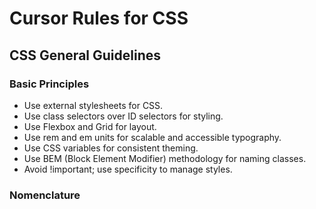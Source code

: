 # Cursor Rules for CSS

## CSS General Guidelines

### Basic Principles

- Use external stylesheets for CSS.
- Use class selectors over ID selectors for styling.
- Use Flexbox and Grid for layout.
- Use rem and em units for scalable and accessible typography.
- Use CSS variables for consistent theming.
- Use BEM (Block Element Modifier) methodology for naming classes.
- Avoid !important; use specificity to manage styles.

### Nomenclature
